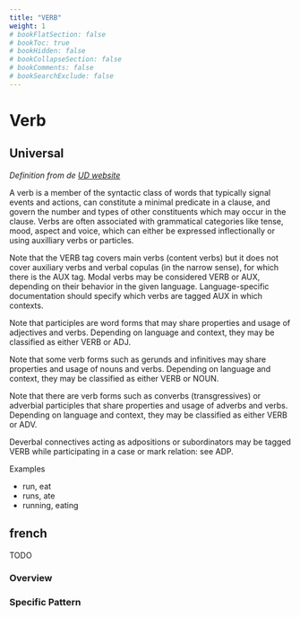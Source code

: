 ```yaml
---
title: "VERB"
weight: 1
# bookFlatSection: false
# bookToc: true
# bookHidden: false
# bookCollapseSection: false
# bookComments: false
# bookSearchExclude: false
---
```


#  Verb  

##  Universal  


*Definition from de [UD website](https://universaldependencies.org/u/pos/VERB.html)*


A verb is a member of the syntactic class of words that typically signal events and actions, can constitute a minimal predicate in a clause, and govern the number and types of other constituents which may occur in the clause. Verbs are often associated with grammatical categories like tense, mood, aspect and voice, which can either be expressed inflectionally or using auxilliary verbs or particles.

Note that the VERB tag covers main verbs (content verbs) but it does not cover auxiliary verbs and verbal copulas (in the narrow sense), for which there is the AUX tag. Modal verbs may be considered VERB or AUX, depending on their behavior in the given language. Language-specific documentation should specify which verbs are tagged AUX in which contexts.

Note that participles are word forms that may share properties and usage of adjectives and verbs. Depending on language and context, they may be classified as either VERB or ADJ.

Note that some verb forms such as gerunds and infinitives may share properties and usage of nouns and verbs. Depending on language and context, they may be classified as either VERB or NOUN.

Note that there are verb forms such as converbs (transgressives) or adverbial participles that share properties and usage of adverbs and verbs. Depending on language and context, they may be classified as either VERB or ADV.

Deverbal connectives acting as adpositions or subordinators may be tagged VERB while participating in a case or mark relation: see ADP.

Examples
- run, eat
- runs, ate
- running, eating



## french

TODO
### Overview

### Specific Pattern


